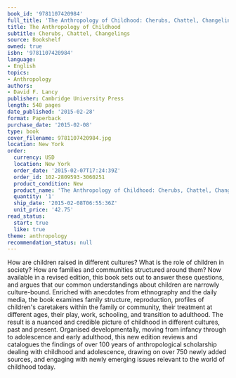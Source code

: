 ```yaml
---
book_id: '9781107420984'
full_title: 'The Anthropology of Childhood: Cherubs, Chattel, Changelings'
title: The Anthropology of Childhood
subtitle: Cherubs, Chattel, Changelings
source: Bookshelf
owned: true
isbn: '9781107420984'
language:
- English
topics:
- Anthropology
authors:
- David F. Lancy
publisher: Cambridge University Press
length: 548 pages
date_published: '2015-02-28'
format: Paperback
purchase_date: '2015-02-08'
type: book
cover_filename: 9781107420984.jpg
location: New York
order:
  currency: USD
  location: New York
  order_date: '2015-02-07T17:24:39Z'
  order_id: 102-2809593-3060251
  product_condition: New
  product_name: 'The Anthropology of Childhood: Cherubs, Chattel, Changelings'
  quantity: '1'
  ship_date: '2015-02-08T06:55:36Z'
  unit_price: '42.75'
read_status:
  start: true
  like: true
theme: anthropology
recommendation_status: null
---
```

How are children raised in different cultures? What is the role of children in society? How are families and communities structured around them? Now available in a revised edition, this book sets out to answer these questions, and argues that our common understandings about children are narrowly culture-bound. Enriched with anecdotes from ethnography and the daily media, the book examines family structure, reproduction, profiles of children's caretakers within the family or community, their treatment at different ages, their play, work, schooling, and transition to adulthood. The result is a nuanced and credible picture of childhood in different cultures, past and present. Organised developmentally, moving from infancy through to adolescence and early adulthood, this new edition reviews and catalogues the findings of over 100 years of anthropological scholarship dealing with childhood and adolescence, drawing on over 750 newly added sources, and engaging with newly emerging issues relevant to the world of childhood today.

